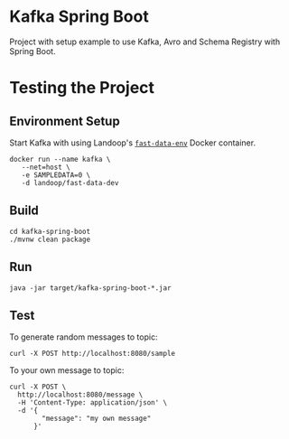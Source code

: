 # Kafka Spring Boot
Project with setup example to use Kafka, Avro and Schema Registry with Spring Boot.

# Testing the Project

## Environment Setup
Start Kafka with using Landoop's [`fast-data-env`](https://hub.docker.com/r/landoop/fast-data-dev) Docker container.
```
docker run --name kafka \
   --net=host \
   -e SAMPLEDATA=0 \
   -d landoop/fast-data-dev
```

## Build
```
cd kafka-spring-boot
./mvnw clean package
```

## Run
```
java -jar target/kafka-spring-boot-*.jar
```

## Test
To generate random messages to topic:
```
curl -X POST http://localhost:8080/sample
```
To your own message to topic:
```
curl -X POST \
  http://localhost:8080/message \
  -H 'Content-Type: application/json' \
  -d '{
        "message": "my own message"
      }'
```